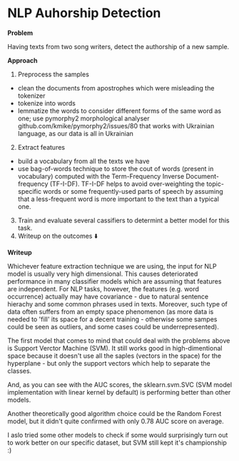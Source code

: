 # NLP Auhorship Detection

**Problem** 

Having texts from two song writers, detect the authorship of a new sample.


**Approach**

1. Preprocess the samples 
* clean the documents from apostrophes which were misleading the tokenizer
* tokenize into words
* lemmatize the words to consider different forms of the same word as one; use pymorphy2 morphological analyser github.com/kmike/pymorphy2/issues/80 that works with Ukrainian language, as our data is all in Ukrainian
2. Extract features 
* build a vocabulary from all the texts we have
* use bag-of-words technique to store the cout of words (present in vocabulary) computed with the Term-Frequency Inverse Document-frequency (TF-I-DF). TF-I-DF helps to avoid over-weighting the topic-specific words or some frequently-used parts of speech by assuming that a less-frequent word is more important to the text than a typical one.

3. Train and evaluate several cassifiers to determint a better model for this task.
4. Writeup on the outcomes :arrow_down:


**Writeup**

Whichever feature extraction technique we are using, the input for NLP model is usually very high dimensional. This causes deteriorated performance in many classifier models which are assuming that features are independent. For NLP tasks, however, the features (e.g. word occurrence) actually may have covariance - due to natural sentence hierachy and some common phrases used in texts. Moreover, such  type of data often suffers from an empty space phenomenon (as more data is needed to 'fill' its space for a decent training - otherwise some sampes could be seen as outliers, and some cases could be underrepresented).

The first model that comes to mind that could deal with the problems above is Support Verctor Machine (SVM). It still works good in high-dimentional space because it doesn't use all the saples (vectors in the space) for the hyperplane - but only the support vectors which help to separate the classes.

And, as you can see with the AUC scores, the sklearn.svm.SVC (SVM model implementation with linear kernel by default) is performing better than other models. 

Another theoretically good algorithm choice could be the Random Forest model, but it didn't quite confirmed with only 0.78 AUC score on average.  

I aslo tried some other models to check if some would surprisingly turn out to work better on our specific dataset, but SVM still kept it's championship :)  
